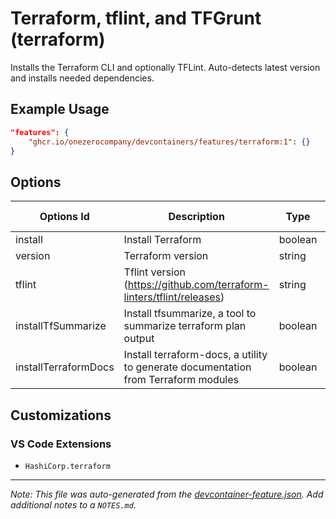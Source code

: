 
# Terraform, tflint, and TFGrunt (terraform)

Installs the Terraform CLI and optionally TFLint. Auto-detects latest version and installs needed dependencies.

## Example Usage

```json
"features": {
    "ghcr.io/onezerocompany/devcontainers/features/terraform:1": {}
}
```

## Options

| Options Id | Description | Type | Default Value |
|-----|-----|-----|-----|
| install | Install Terraform | boolean | true |
| version | Terraform version | string | latest |
| tflint | Tflint version (https://github.com/terraform-linters/tflint/releases) | string | latest |
| installTfSummarize | Install tfsummarize, a tool to summarize terraform plan output | boolean | true |
| installTerraformDocs | Install terraform-docs, a utility to generate documentation from Terraform modules | boolean | true |

## Customizations

### VS Code Extensions

- `HashiCorp.terraform`



---

_Note: This file was auto-generated from the [devcontainer-feature.json](devcontainer-feature.json).  Add additional notes to a `NOTES.md`._
